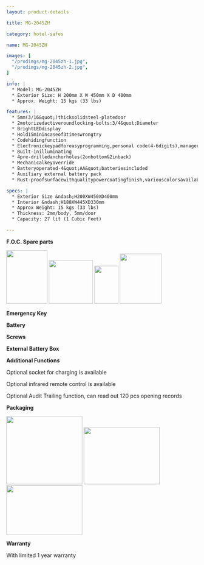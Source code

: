 ```yaml
---
layout: product-details

title: MG-2045ZH

category: hotel-safes

name: MG-2045ZH

images: [
  "/prodimgs/mg-2045zh-1.jpg",
  "/prodimgs/mg-2045zh-2.jpg",
]

info: |
  * Model: MG-2045ZH
  * Exterior Size: H 200mm X W 450mm X D 400mm
  * Approx. Weight: 15 kgs (33 lbs)

features: |
  * 5mm(3/16&quot;)thicksolidsteel-platedoor
  * 2motorizedactiveroundlocking-bolts:3/4&quot;Diameter
  * BrightLEDdisplay
  * Hold15minincaseof3timeswrongtry
  * Codehidingfunction
  * Electronickeypadforeasyprogramming,personal code(4-6digits),managercode(6digits)
  * Built-inilluminating
  * 4pre-drilledanchorholes(2onbottom&2inback)
  * Mechanicalkeyoverride
  * Batteryoperated-4&quot;AA&quot;batteriesincluded
  * Auxiliary external battery pack
  * Rust-proofsurfacewithqualitypowercoatingfinish,variouscolorsavailable

specs: |
  * Exterior Size &ndash;H200XW450XD400mm
  * Interior &ndash;H188XW445XD330mm
  * Approx Weight: 15 kgs (33 lbs)
  * Thickness: 2mm/body, 5mm/door
  * Capacity: 27 lit (1 Cubic Feet)

---
```


**F.O.C. Spare parts**

<img alt="" src="{PRODIMGS}/prodimgs/mg-2045zh-3.jpg" style="width: 108px; height: 140px;" />

<img alt="" src="{PRODIMGS}/prodimgs/mg-2045zh-4.jpg" style="width: 116px; height: 114px;" />

<img alt="" src="{PRODIMGS}/prodimgs/mg-2045zh-5.jpg" style="width: 63px; height: 99px;" />

<img alt="" src="{PRODIMGS}/prodimgs/mg-2045zh-6.jpg" style="width: 110px; height: 131px;" />

**Emergency Key**

**Battery**

**Screws**

**External Battery Box**

**Additional Functions**

Optional socket for charging is available

Optional infrared remote control is available

Optional Audit Trailing function, can read out 120 pcs opening records

**Packaging**

<img alt="" src="{PRODIMGS}/prodimgs/mg-2045zh-7.jpg" style="width: 200px; height: 179px;" />

<img alt="" src="{PRODIMGS}/prodimgs/mg-2045zh-8.jpg" style="width: 200px; height: 150px;" />

<img alt="" src="{PRODIMGS}/prodimgs/mg-2045zh-9.jpg" style="width: 200px; height: 130px;" />

**Warranty**

With limited 1 year warranty


